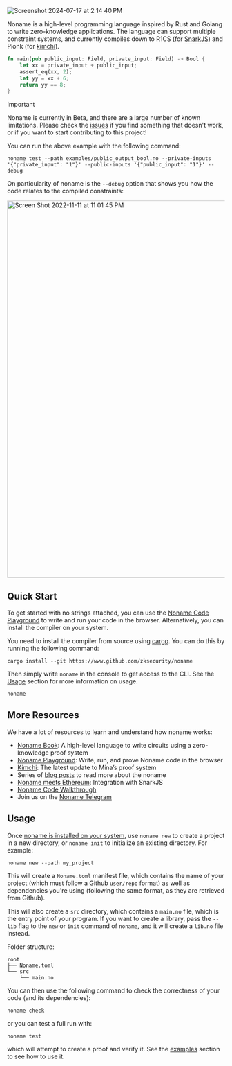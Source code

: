 ![Screenshot 2024-07-17 at 2 14 40 PM](https://github.com/user-attachments/assets/b2b84f62-3ac6-45c9-a005-b5b764916b6b)

Noname is a high-level programming language inspired by Rust and Golang to write zero-knowledge applications. The language can support multiple constraint systems, and currently compiles down to R1CS (for [SnarkJS](https://github.com/iden3/snarkjs)) and Plonk (for [kimchi](https://github.com/o1-labs/proof-systems)).

```rust
fn main(pub public_input: Field, private_input: Field) -> Bool {
    let xx = private_input + public_input;
    assert_eq(xx, 2);
    let yy = xx + 6;
    return yy == 8;
}
```

> [!IMPORTANT]
> Noname is currently in Beta, and there are a large number of known limitations. Please check the [issues](https://github.com/zksecurity/noname/issues) if you find something that doesn't work, or if you want to start contributing to this project!

You can run the above example with the following command:

```console
noname test --path examples/public_output_bool.no --private-inputs '{"private_input": "1"}' --public-inputs '{"public_input": "1"}' --debug
```

On particularity of noname is the `--debug` option that shows you how the code relates to the compiled constraints:

<img width="871" alt="Screen Shot 2022-11-11 at 11 01 45 PM" src="https://user-images.githubusercontent.com/1316043/201461923-8d6d6756-9faa-40fe-8f71-16334a4cb98d.png">

## Quick Start

To get started with no strings attached, you can use the [Noname Code Playground](https://noname-playground.xyz) to write and run your code in the browser. Alternatively, you can install the compiler on your system.

You need to install the compiler from source using [cargo](https://rustup.rs/).  You can do this by running the following command:

```console
cargo install --git https://www.github.com/zksecurity/noname
```

Then simply write `noname` in the console to get access to the CLI. See the [Usage](#usage) section for more information on usage.

```console
noname
```

## More Resources

We have a lot of resources to learn and understand how noname works:

- [Noname Book](https://zksecurity.github.io/noname): A high-level language to write circuits using a zero-knowledge proof system
- [Noname Playground](https://noname-playground.xyz): Write, run, and prove Noname code in the browser
- [Kimchi](https://minaprotocol.com/blog/kimchi-the-latest-update-to-minas-proof-system): The latest update to Mina’s proof system
- Series of [blog posts](https://cryptologie.net/article/573) to read more about the noname
- [Noname meets Ethereum](https://www.zksecurity.xyz/blog/posts/noname-r1cs/): Integration with SnarkJS
- [Noname Code Walkthrough](https://www.youtube.com/live/pQer-ua73Vo)
- Join us on the [Noname Telegram](https://t.me/+VSChAOmJQgQzODcx)

## Usage

Once [noname is installed on your system](#installation), use `noname new` to create a project in a new directory, or `noname init` to initialize an existing directory. For example:

```
noname new --path my_project
```

This will create a `Noname.toml` manifest file, which contains the name of your project (which must follow a Github `user/repo` format) as well as dependencies you're using (following the same format, as they are retrieved from Github).

This will also create a `src` directory, which contains a `main.no` file, which is the entry point of your program. If you want to create a library, pass the `--lib` flag to the `new` or `init` command of `noname`, and it will create a `lib.no` file instead.

Folder structure:

```
root
├── Noname.toml
└── src
    └── main.no
```

You can then use the following command to check the correctness of your code (and its dependencies):

```
noname check
```

or you can test a full run with:

```
noname test
```

which will attempt to create a proof and verify it. See the [examples](#examples) section to see how to use it.

